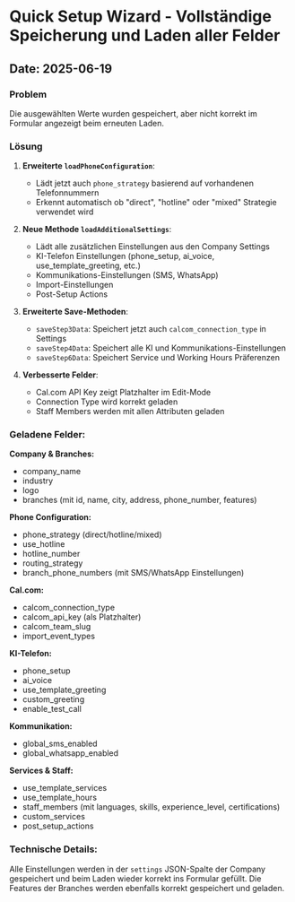 # Quick Setup Wizard - Vollständige Speicherung und Laden aller Felder

## Date: 2025-06-19

### Problem
Die ausgewählten Werte wurden gespeichert, aber nicht korrekt im Formular angezeigt beim erneuten Laden.

### Lösung

1. **Erweiterte `loadPhoneConfiguration`**:
   - Lädt jetzt auch `phone_strategy` basierend auf vorhandenen Telefonnummern
   - Erkennt automatisch ob "direct", "hotline" oder "mixed" Strategie verwendet wird

2. **Neue Methode `loadAdditionalSettings`**:
   - Lädt alle zusätzlichen Einstellungen aus den Company Settings
   - KI-Telefon Einstellungen (phone_setup, ai_voice, use_template_greeting, etc.)
   - Kommunikations-Einstellungen (SMS, WhatsApp)
   - Import-Einstellungen
   - Post-Setup Actions

3. **Erweiterte Save-Methoden**:
   - `saveStep3Data`: Speichert jetzt auch `calcom_connection_type` in Settings
   - `saveStep4Data`: Speichert alle KI und Kommunikations-Einstellungen
   - `saveStep6Data`: Speichert Service und Working Hours Präferenzen

4. **Verbesserte Felder**:
   - Cal.com API Key zeigt Platzhalter im Edit-Mode
   - Connection Type wird korrekt geladen
   - Staff Members werden mit allen Attributen geladen

### Geladene Felder:

**Company & Branches:**
- company_name
- industry
- logo
- branches (mit id, name, city, address, phone_number, features)

**Phone Configuration:**
- phone_strategy (direct/hotline/mixed)
- use_hotline
- hotline_number
- routing_strategy
- branch_phone_numbers (mit SMS/WhatsApp Einstellungen)

**Cal.com:**
- calcom_connection_type
- calcom_api_key (als Platzhalter)
- calcom_team_slug
- import_event_types

**KI-Telefon:**
- phone_setup
- ai_voice
- use_template_greeting
- custom_greeting
- enable_test_call

**Kommunikation:**
- global_sms_enabled
- global_whatsapp_enabled

**Services & Staff:**
- use_template_services
- use_template_hours
- staff_members (mit languages, skills, experience_level, certifications)
- custom_services
- post_setup_actions

### Technische Details:

Alle Einstellungen werden in der `settings` JSON-Spalte der Company gespeichert und beim Laden wieder korrekt ins Formular gefüllt. Die Features der Branches werden ebenfalls korrekt gespeichert und geladen.